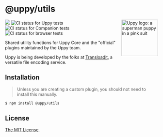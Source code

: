 # @uppy/utils

<img src="https://uppy.io/images/logos/uppy-dog-head-arrow.svg" width="120" alt="Uppy logo: a superman puppy in a pink suit" align="right">

<a href="https://www.npmjs.com/package/@uppy/utils"><img src="https://img.shields.io/npm/v/@uppy/utils.svg?style=flat-square"></a> <img src="https://github.com/transloadit/uppy/workflows/Tests/badge.svg" alt="CI status for Uppy tests"> <img src="https://github.com/transloadit/uppy/workflows/Companion/badge.svg" alt="CI status for Companion tests"> <img src="https://github.com/transloadit/uppy/workflows/End-to-end%20tests/badge.svg" alt="CI status for browser tests">

Shared utility functions for Uppy Core and the "official" plugins maintained by the Uppy team.

Uppy is being developed by the folks at [Transloadit](https://transloadit.com), a versatile file encoding service.

## Installation

> Unless you are creating a custom plugin, you should not need to install this manually.

```bash
$ npm install @uppy/utils
```

## License

[The MIT License](./LICENSE).
